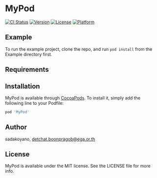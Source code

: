 # MyPod

[![CI Status](http://img.shields.io/travis/sadakoyano/MyPod.svg?style=flat)](https://travis-ci.org/sadakoyano/MyPod)
[![Version](https://img.shields.io/cocoapods/v/MyPod.svg?style=flat)](http://cocoapods.org/pods/MyPod)
[![License](https://img.shields.io/cocoapods/l/MyPod.svg?style=flat)](http://cocoapods.org/pods/MyPod)
[![Platform](https://img.shields.io/cocoapods/p/MyPod.svg?style=flat)](http://cocoapods.org/pods/MyPod)

## Example

To run the example project, clone the repo, and run `pod install` from the Example directory first.

## Requirements

## Installation

MyPod is available through [CocoaPods](http://cocoapods.org). To install
it, simply add the following line to your Podfile:

```ruby
pod 'MyPod'
```

## Author

sadakoyano, detchat.boonpragob@ega.or.th

## License

MyPod is available under the MIT license. See the LICENSE file for more info.
